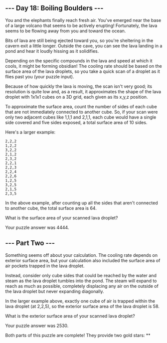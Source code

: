 ﻿## --- Day 18: Boiling Boulders ---

You and the elephants finally reach fresh air. You've emerged near the base of a large volcano that seems to be actively erupting! Fortunately, the lava seems to be flowing away from you and toward the ocean.

Bits of lava are still being ejected toward you, so you're sheltering in the cavern exit a little longer. Outside the cave, you can see the lava landing in a pond and hear it loudly hissing as it solidifies.

Depending on the specific compounds in the lava and speed at which it cools, it might be forming obsidian! The cooling rate should be based on the surface area of the lava droplets, so you take a quick scan of a droplet as it flies past you (your puzzle input).

Because of how quickly the lava is moving, the scan isn't very good; its resolution is quite low and, as a result, it approximates the shape of the lava droplet with 1x1x1 cubes on a 3D grid, each given as its x,y,z position.

To approximate the surface area, count the number of sides of each cube that are not immediately connected to another cube. So, if your scan were only two adjacent cubes like 1,1,1 and 2,1,1, each cube would have a single side covered and five sides exposed, a total surface area of 10 sides.

Here's a larger example:

	2,2,2
	1,2,2
	3,2,2
	2,1,2
	2,3,2
	2,2,1
	2,2,3
	2,2,4
	2,2,6
	1,2,5
	3,2,5
	2,1,5
	2,3,5

In the above example, after counting up all the sides that aren't connected to another cube, the total surface area is 64.

What is the surface area of your scanned lava droplet?

Your puzzle answer was 4444.

## --- Part Two ---

Something seems off about your calculation. The cooling rate depends on exterior surface area, but your calculation also included the surface area of air pockets trapped in the lava droplet.

Instead, consider only cube sides that could be reached by the water and steam as the lava droplet tumbles into the pond. The steam will expand to reach as much as possible, completely displacing any air on the outside of the lava droplet but never expanding diagonally.

In the larger example above, exactly one cube of air is trapped within the lava droplet (at 2,2,5), so the exterior surface area of the lava droplet is 58.

What is the exterior surface area of your scanned lava droplet?

Your puzzle answer was 2530.

Both parts of this puzzle are complete! They provide two gold stars: **
